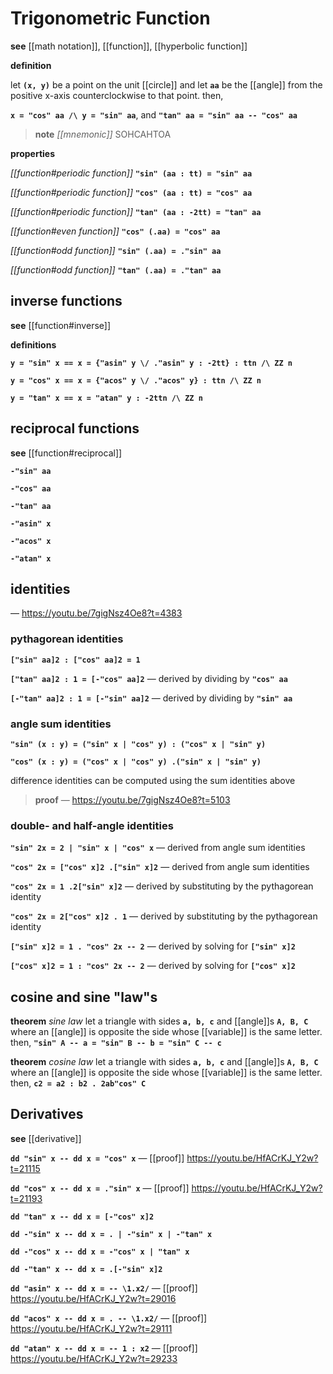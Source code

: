 # Trigonometric Function

**see** [[math notation]], [[function]], [[hyperbolic function]]

**definition**

let **`(x, y)`** be a point on the unit [[circle]] and let **`aa`** be the [[angle]] from the positive x-axis counterclockwise to that point. then,

**`x = "cos" aa /\ y = "sin" aa`**, and **`"tan" aa = "sin" aa -- "cos" aa`**

> **note** _[[mnemonic]]_ SOHCAHTOA

**properties**

_[[function#periodic function]]_ **`"sin" (aa : tt) = "sin" aa`**

_[[function#periodic function]]_ **`"cos" (aa : tt) = "cos" aa`**

_[[function#periodic function]]_ **`"tan" (aa : -2tt) = "tan" aa`**

_[[function#even function]]_ **`"cos" (.aa) = "cos" aa`**

_[[function#odd function]]_ **`"sin" (.aa) = ."sin" aa`**

_[[function#odd function]]_ **`"tan" (.aa) = ."tan" aa`**

## inverse functions

**see** [[function#inverse]]

**definitions**

**`y = "sin" x == x = {"asin" y \/ ."asin" y : -2tt} : ttn /\ ZZ n`**

**`y = "cos" x == x = {"acos" y \/ ."acos" y} : ttn /\ ZZ n`**

**`y = "tan" x == x = "atan" y : -2ttn /\ ZZ n`**

## reciprocal functions

**see** [[function#reciprocal]]

**`-"sin" aa`**

**`-"cos" aa`**

**`-"tan" aa`**

**`-"asin" x`**

**`-"acos" x`**

**`-"atan" x`**

## identities

&mdash; <https://youtu.be/7gigNsz4Oe8?t=4383>

### pythagorean identities

**`["sin" aa]2 : ["cos" aa]2 = 1`**

**`["tan" aa]2 : 1 = [-"cos" aa]2`** &mdash; derived by dividing by **`"cos" aa`**

**`[-"tan" aa]2 : 1 = [-"sin" aa]2`** &mdash; derived by dividing by **`"sin" aa`**

### angle sum identities

**`"sin" (x : y) = ("sin" x | "cos" y) : ("cos" x | "sin" y)`**

**`"cos" (x : y) = ("cos" x | "cos" y) .("sin" x | "sin" y)`**

difference identities can be computed using the sum identities above

> **proof** &mdash; <https://youtu.be/7gigNsz4Oe8?t=5103>

### double- and half-angle identities

**`"sin" 2x = 2 | "sin" x | "cos" x`** &mdash; derived from angle sum identities

**`"cos" 2x = ["cos" x]2 .["sin" x]2`** &mdash; derived from angle sum identities

**`"cos" 2x = 1 .2["sin" x]2`** &mdash; derived by substituting by the pythagorean identity

**`"cos" 2x = 2["cos" x]2 . 1`** &mdash; derived by substituting by the pythagorean identity

**`["sin" x]2 = 1 . "cos" 2x -- 2`** &mdash; derived by solving for **`["sin" x]2`**

**`["cos" x]2 = 1 : "cos" 2x -- 2`** &mdash; derived by solving for **`["cos" x]2`**

## cosine and sine "law"s

**theorem** _sine law_ let a triangle with sides **`a, b, c`** and [[angle]]s **`A, B, C`** where an [[angle]] is opposite the side whose [[variable]] is the same letter. then, **`"sin" A -- a = "sin" B -- b = "sin" C -- c`**

**theorem** _cosine law_ let a triangle with sides **`a, b, c`** and [[angle]]s **`A, B, C`** where an [[angle]] is opposite the side whose [[variable]] is the same letter. then, **`c2 = a2 : b2 . 2ab"cos" C`**

## Derivatives

**see** [[derivative]]

**`dd "sin" x -- dd x = "cos" x`** &mdash; [[proof]] <https://youtu.be/HfACrKJ_Y2w?t=21115>

**`dd "cos" x -- dd x = ."sin" x`** &mdash; [[proof]] <https://youtu.be/HfACrKJ_Y2w?t=21193>

**`dd "tan" x -- dd x = [-"cos" x]2`**

**`dd -"sin" x -- dd x = . | -"sin" x | -"tan" x`**

**`dd -"cos" x -- dd x = -"cos" x | "tan" x`**

**`dd -"tan" x -- dd x = .[-"sin" x]2`**

**`dd "asin" x -- dd x = -- \1.x2/`** &mdash; [[proof]] <https://youtu.be/HfACrKJ_Y2w?t=29016>

**`dd "acos" x -- dd x = . -- \1.x2/`** &mdash; [[proof]] <https://youtu.be/HfACrKJ_Y2w?t=29111>

**`dd "atan" x -- dd x = -- 1 : x2`** &mdash; [[proof]] <https://youtu.be/HfACrKJ_Y2w?t=29233>

